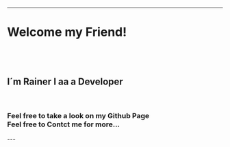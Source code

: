 ---
<h1>Welcome my Friend!<h1></h1>
<br>
<h2>I´m Rainer I aa a Developer</h2>
<br>
<h3> Feel free to take a look on my Github Page
<br>
Feel free to Contct me for more...
</h3>  
  ---

